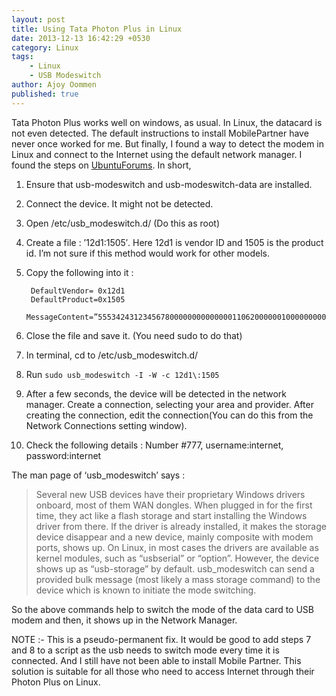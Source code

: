 ```yaml
---
layout: post
title: Using Tata Photon Plus in Linux
date: 2013-12-13 16:42:29 +0530
category: Linux
tags:
    - Linux
    - USB Modeswitch
author: Ajoy Oommen
published: true
---
```

Tata Photon Plus works well on windows, as usual. In Linux, the datacard is not even detected. The default instructions to install MobilePartner have never once worked for me. But finally, I found a way to detect the modem in Linux and connect to the Internet using the default network manager. I found the steps on [UbuntuForums](http://ubuntuforums.org/showthread.php?t=1814583). In short,

1. Ensure that usb-modeswitch and usb-modeswitch-data are installed.
2. Connect the device. It might not be detected.
3. Open /etc/usb_modeswitch.d/ (Do this as root)
4. Create a file : ’12d1:1505′. Here 12d1 is vendor ID and 1505 is the product id. I’m not sure if this method would work for other models.
5. Copy the following into it :

        DefaultVendor= 0x12d1
        DefaultProduct=0x1505
        MessageContent=”55534243123456780000000000000011062000000100000000000000000000″

6. Close the file and save it. (You need sudo to do that)
7. In terminal, cd to /etc/usb_modeswitch.d/
8. Run `sudo usb_modeswitch -I -W -c 12d1\:1505`
9. After a few seconds, the device will be detected in the network manager. Create a connection, selecting your area and provider. After creating the connection, edit the connection(You can do this from the Network Connections setting window).
10. Check the following details : Number #777, username:internet, password:internet

The man page of ‘usb_modeswitch’ says :

>Several new USB devices have their proprietary Windows drivers onboard, most of them WAN dongles. When plugged in for the first time, they act like a flash storage and start installing the Windows driver from there. If the driver is already installed, it makes the storage device disappear and a new device, mainly composite with modem ports, shows up. On Linux, in most cases the drivers are available as kernel modules, such as “usbserial” or “option”. However, the device shows up as “usb-storage” by default. usb_modeswitch can send a provided bulk message (most likely a mass storage command) to the device which is known to initiate the mode switching.

So the above commands help to switch the mode of the data card to USB modem and then, it shows up in the Network Manager.

NOTE :- This is a pseudo-permanent fix. It would be good to add steps 7 and 8 to a script as the usb needs to switch mode every time it is connected. And I still have not been able to install Mobile Partner. This solution is suitable for all those who need to access Internet through their Photon Plus on Linux.